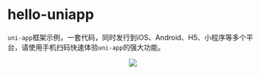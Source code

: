 # hello-uniapp

`uni-app`框架示例，一套代码，同时发行到iOS、Android、H5、小程序等多个平台，请使用手机扫码快速体验`uni-app`的强大功能。

<p align="center">
    <a href="https://m3w.cn/uniapp" target="blank">
	    <img src="http://img.cdn.aliyun.dcloud.net.cn/guide/uniapp/hello-uniapp-barcode.png"/>
    </a>
</p>



